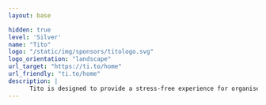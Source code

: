 ```yaml
---
layout: base

hidden: true
level: 'Silver'
name: "Tito"
logo: "/static/img/sponsors/titologo.svg"
logo_orientation: "landscape"
url_target: "https://ti.to/home"
url_friendly: "ti.to/home"
description: |
      Tito is designed to provide a stress-free experience for organisers and attendees. We sweat the software details so that you can focus on planning a great event.
---
```

